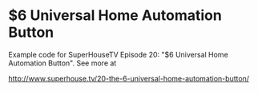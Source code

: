 $6 Universal Home Automation Button
===================================

Example code for SuperHouseTV Episode 20: "$6 Universal Home Automation
Button". See more at

  http://www.superhouse.tv/20-the-6-universal-home-automation-button/
